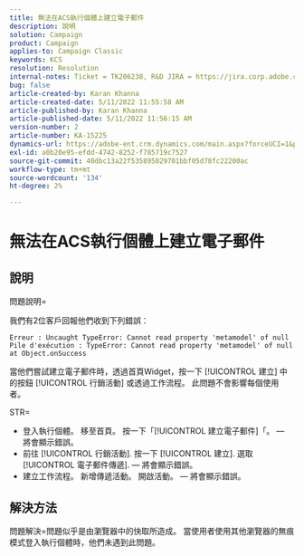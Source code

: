 ```yaml
---
title: 無法在ACS執行個體上建立電子郵件
description: 說明
solution: Campaign
product: Campaign
applies-to: Campaign Classic
keywords: KCS
resolution: Resolution
internal-notes: Ticket = TK206238, R&D JIRA = https://jira.corp.adobe.com/browse/CAMP-39887
bug: false
article-created-by: Karan Khanna
article-created-date: 5/11/2022 11:55:58 AM
article-published-by: Karan Khanna
article-published-date: 5/11/2022 11:56:15 AM
version-number: 2
article-number: KA-15225
dynamics-url: https://adobe-ent.crm.dynamics.com/main.aspx?forceUCI=1&pagetype=entityrecord&etn=knowledgearticle&id=61b7974e-21d1-ec11-a7b5-00224809c556
exl-id: a0b20e95-efdd-4742-8252-f785719c7527
source-git-commit: 40dbc13a22f535895029701bbf05d78fc22200ac
workflow-type: tm+mt
source-wordcount: '134'
ht-degree: 2%

---
```


# 無法在ACS執行個體上建立電子郵件

## 說明


問題說明=

我們有2位客戶回報他們收到下列錯誤：

```
Erreur : Uncaught TypeError: Cannot read property 'metamodel' of null
Pile d'exécution : TypeError: Cannot read property 'metamodel' of null
at Object.onSuccess
```

當他們嘗試建立電子郵件時，透過首頁Widget，按一下 [!UICONTROL 建立] 中的按鈕 [!UICONTROL 行銷活動] 或透過工作流程。
此問題不會影響每個使用者。



STR=

- 登入執行個體。 移至首頁。 按一下「[!UICONTROL 建立電子郵件]「。  — 將會顯示錯誤。
- 前往 [!UICONTROL 行銷活動]. 按一下 [!UICONTROL 建立]. 選取 [!UICONTROL 電子郵件傳遞].  — 將會顯示錯誤。
- 建立工作流程。 新增傳遞活動。 開啟活動。  — 將會顯示錯誤。



## 解決方法


問題解決=問題似乎是由瀏覽器中的快取所造成。 當使用者使用其他瀏覽器的無痕模式登入執行個體時，他們未遇到此問題。
